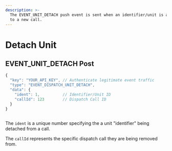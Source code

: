 ```yaml
---
description: >-
  The EVENT_UNIT_DETACH push event is sent when an identifier/unit is attached
  to a new call.
---
```


# Detach Unit

## EVENT\_UNIT\_DETACH Post

```javascript
{
  "key": "YOUR_API_KEY", // Authenticate legitimate event traffic
  "type": "EVENT_DISPATCH_UNIT_DETACH",
  "data": {
    "ident": 1,          // Identifier/Unit ID
    "callId": 123        // Dispatch Call ID
  }
}
        
```

The `ident` is a unique number specifying the a unit "identifier" being detached from a call.

The `callId` represents the specific dispatch call they are being removed from.


